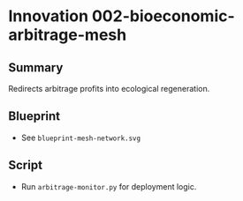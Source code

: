 # Innovation 002-bioeconomic-arbitrage-mesh

## Summary
Redirects arbitrage profits into ecological regeneration.

## Blueprint
- See `blueprint-mesh-network.svg`

## Script
- Run `arbitrage-monitor.py` for deployment logic.
